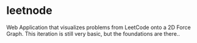 # leetnode
Web Application that visualizes problems from LeetCode onto a 2D Force Graph. This iteration is still very basic, but the foundations are there..
